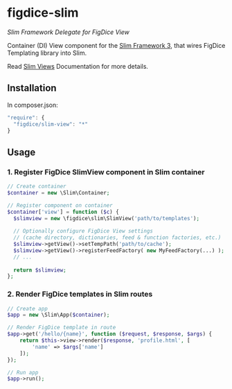 # figdice-slim
*Slim Framework Delegate for FigDice View*

Container (DI) View component for the [Slim Framework 3](http://www.slimframework.com/), that wires FigDice Templating library into Slim.

Read [Slim Views](http://www.slimframework.com/docs/features/templates.html) Documentation for more details.

## Installation

In composer.json:
~~~~javascript
"require": {
  "figdice/slim-view": "*"
}
~~~~

## Usage

### 1. Register FigDice SlimView component in Slim container
~~~~php
// Create container
$container = new \Slim\Container;

// Register component on container
$container['view'] = function ($c) {
  $slimview = new \figdice\slim\SlimView('path/to/templates');
  
  // Optionally configure FigDice View settings
  // (cache directory, dictionaries, feed & function factories, etc.)
  $slimview->getView()->setTempPath('path/to/cache');
  $slimview->getView()->registerFeedFactory( new MyFeedFactory(...) );
  // ...
  
  return $slimview;
};
~~~~

### 2. Render FigDice templates in Slim routes
~~~~php
// Create app
$app = new \Slim\App($container);

// Render FigDice template in route
$app->get('/hello/{name}', function ($request, $response, $args) {
    return $this->view->render($response, 'profile.html', [
        'name' => $args['name']
    ]);
});

// Run app
$app->run();
~~~~
